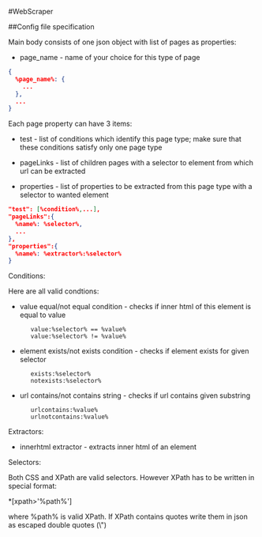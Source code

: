 #WebScraper

##Config file specification

Main body consists of one json object with list of pages as properties:

- page_name - name of your choice for this type of page

```json
{
  %page_name%: {
    ...
  },
  ...
}
```

Each page property can have 3 items:

- test - list of conditions which identify this page type; make sure that these conditions satisfy only one page type

- pageLinks - list of children pages with a selector to element from which url can be extracted

- properties - list of properties to be extracted from this page type with a selector to wanted element

```json
"test": [%condition%,...],
"pageLinks":{
  %name%: %selector%,
  ...
},
"properties":{
  %name%: %extractor%:%selector%
}
```

Conditions:

Here are all valid condtions:

- value equal/not equal condition - checks if inner html of this element is equal to value

    ```text
       value:%selector% == %value%
       value:%selector% != %value%
    ```
    
- element exists/not exists condition - checks if element  exists for given selector

    ```text
       exists:%selector%
       notexists:%selector%
    ```
    
- url contains/not contains string - checks if url contains given substring

    ```text
       urlcontains:%value%
       urlnotcontains:%value%
    ```
 
 Extractors:
 
 - innerhtml extractor - extracts inner html of an element
 
 Selectors:
 
 Both CSS and XPath are valid selectors. However XPath has to be written in special format:
 
 \*[xpath>'%path%']
 
 where %path% is valid XPath. If XPath contains quotes write them in json as escaped double quotes (\\") 